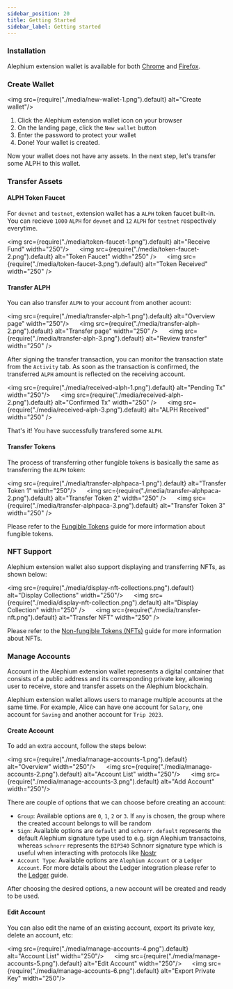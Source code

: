 ```yaml
---
sidebar_position: 20
title: Getting Started
sidebar_label: Getting started
---
```


### Installation

Alephium extension wallet is available for both
[Chrome](https://chrome.google.com/webstore/detail/alephium-extension-wallet/gdokollfhmnbfckbobkdbakhilldkhcj)
and
[Firefox](https://addons.mozilla.org/en-US/firefox/addon/alephiumextensionwallet/).

### Create Wallet

<img src={require("./media/new-wallet-1.png").default} alt="Create wallet"/>

1. Click the Alephium extension wallet icon on your browser
2. On the landing page, click the `New wallet` button
3. Enter the password to protect your wallet
4. Done! Your wallet is created.

Now your wallet does not have any assets. In the next step, let's
transfer some ALPH to this wallet.

### Transfer Assets

#### ALPH Token Faucet

For `devnet` and `testnet`, extension wallet has a `ALPH` token faucet
built-in. You can recieve `1000` `ALPH` for `devnet` and `12` `ALPH` for
`testnet` respectively everytime.

<img src={require("./media/token-faucet-1.png").default} alt="Receive Fund" width="250"/>
&nbsp;&nbsp;&nbsp;&nbsp;
<img src={require("./media/token-faucet-2.png").default} alt="Token Faucet" width="250" />
&nbsp;&nbsp;&nbsp;&nbsp;
<img src={require("./media/token-faucet-3.png").default} alt="Token Received" width="250" />

#### Transfer ALPH

You can also transfer `ALPH` to your account from another acount:

<img src={require("./media/transfer-alph-1.png").default} alt="Overview page" width="250"/>
&nbsp;&nbsp;&nbsp;&nbsp;
<img src={require("./media/transfer-alph-2.png").default} alt="Transfer page" width="250" />
&nbsp;&nbsp;&nbsp;&nbsp;
<img src={require("./media/transfer-alph-3.png").default} alt="Review transfer" width="250" />

After signing the transfer transaction, you can monitor the
transaction state from the `Activity` tab. As soon as the transaction
is confirmed, the transferred `ALPH` amount is reflected on the
receiving account.

<img src={require("./media/received-alph-1.png").default} alt="Pending Tx" width="250"/>
&nbsp;&nbsp;&nbsp;&nbsp;
<img src={require("./media/received-alph-2.png").default} alt="Confirmed Tx" width="250" />
&nbsp;&nbsp;&nbsp;&nbsp;
<img src={require("./media/received-alph-3.png").default} alt="ALPH Received" width="250" />

That's it! You have successfully transfered some `ALPH`.

#### Transfer Tokens

The process of transferring other fungible tokens is basically the
same as transferring the `ALPH` token:

<img src={require("./media/transfer-alphpaca-1.png").default} alt="Transfer Token 1" width="250"/>
&nbsp;&nbsp;&nbsp;&nbsp;
<img src={require("./media/transfer-alphpaca-2.png").default} alt="Transfer Token 2" width="250" />
&nbsp;&nbsp;&nbsp;&nbsp;
<img src={require("./media/transfer-alphpaca-3.png").default} alt="Transfer Token 3" width="250" />

Please refer to the [Fungible Tokens](/tokens/fungible-tokens) guide
for more information about fungible tokens.

### NFT Support

Alephium extension wallet also support displaying and transferring NFTs, as shown below:

<img src={require("./media/display-nft-collections.png").default} alt="Display Collections" width="250"/>
&nbsp;&nbsp;&nbsp;&nbsp;
<img src={require("./media/display-nft-collection.png").default} alt="Display Collection" width="250" />
&nbsp;&nbsp;&nbsp;&nbsp;
<img src={require("./media/transfer-nft.png").default} alt="Transfer NFT" width="250" />

Please refer to the [Non-fungible Tokens
(NFTs)](/tokens/non-fungible-tokens) guide for more information about
NFTs.

### Manage Accounts

Account in the Alephium extension wallet represents a digital
container that consists of a public address and its corresponding
private key, allowing user to receive, store and transfer assets on
the Alephium blockchain.

Alephium extension wallet allows users to manage multiple accounts at
the same time. For example, Alice can have one account for `Salary`,
one account for `Saving` and another account for `Trip 2023`. 

#### Create Account
To add an extra account, follow the steps below:

<img src={require("./media/manage-accounts-1.png").default} alt="Overview" width="250"/>
&nbsp;&nbsp;&nbsp;&nbsp;
<img src={require("./media/manage-accounts-2.png").default} alt="Account List" width="250"/>
&nbsp;&nbsp;&nbsp;&nbsp;
<img src={require("./media/manage-accounts-3.png").default} alt="Add Account" width="250"/>

There are couple of options that we can choose before creating an
account:

- `Group`: Available options are `0`, `1`, `2` or `3`. If `any` is
  chosen, the group where the created account belongs to will be
  random
- `Sign`: Available options are `default` and `schnorr`. `default`
  represents the default Alephium signature type used to e.g. sign
  Alephium transactoins, whereas `schnorr` represents the `BIP340`
  Schnorr signature type which is useful when interacting with
  protocols like [Nostr](https://nostr.com/)
- `Account Type`: Available options are `Alephium Account` or a
  `Ledger Account`. For more details about the Ledger integration
  please refer to the [Ledger](/wallet/ledger) guide.

After choosing the desired options, a new account will be created and
ready to be used.

#### Edit Account
You can also edit the name of an existing account, export its private
key, delete an account, etc:

<img src={require("./media/manage-accounts-4.png").default} alt="Account List" width="250"/>
&nbsp;&nbsp;&nbsp;&nbsp;
<img src={require("./media/manage-accounts-5.png").default} alt="Edit Account" width="250"/>
&nbsp;&nbsp;&nbsp;&nbsp;
<img src={require("./media/manage-accounts-6.png").default} alt="Export Private Key" width="250"/>
